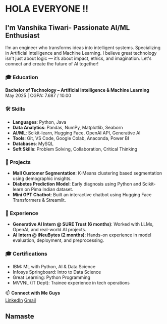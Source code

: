 
# HOLA EVERYONE !! 
## I'm Vanshika Tiwari- Passionate AI/ML Enthusiast 
I’m an engineer who transforms ideas into intelligent systems. Specializing in Artificial Intelligence and Machine Learning. I believe great technology isn't just about logic — it’s about impact, ethics, and imagination. Let's connect and create the future of AI together!

### 🎓 Education

**Bachelor of Technology – Artificial Intelligence & Machine Learning**  
 May 2025 | CGPA: 7.687 / 10.00


### 🛠️ Skills

- **Languages**: Python, Java  
- **Data Analytics**: Pandas, NumPy, Matplotlib, Seaborn  
- **AI/ML**: Scikit-learn, Hugging Face, OpenAI API, Generative AI  
- **Tools**: Git, VS Code, Google Colab, Anaconda, Power BI  
- **Databases**: MySQL  
- **Soft Skills**: Problem Solving, Collaboration, Critical Thinking


### 📌 Projects

- **Mall Customer Segmentation**: K-Means clustering based segmentation using demographic insights.
- **Diabetes Prediction Model**: Early diagnosis using Python and Scikit-learn on Pima Indian dataset.
- **Mini GPT Chatbot**: Built an interactive chatbot using Hugging Face Transformers & Streamlit.

### 🧠 Experience

- **Generative AI Intern @ SURE Trust (6 months)**: Worked with LLMs, OpenAI, and real-world AI projects.
- **AI Intern @ iNeuBytes (2 months)**: Hands-on experience in model evaluation, deployment, and preprocessing.

### 🎓 Certifications

- IBM: ML with Python, AI & Data Science  
- Infosys Springboard: Intro to Data Science  
- Great Learning: Python Programming  
- MVVNL (IT Dept): Trainee experience in tech operations

📫 **Connect with Me Guys**    
 [LinkedIn](https://www.linkedin.com/in/vanshika-tiwari-AIML/)
 [Gmail](tiwarivanshika55@gmail.com)  

 ## Namaste 





